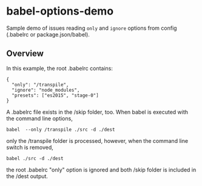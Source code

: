 # babel-options-demo
Sample demo of issues reading ```only``` and ```ignore``` options from config (.babelrc or package.json/babel).

## Overview
In this example, the root .babelrc contains:
```
{
  "only": "/transpile",
  "ignore": "node_modules",
  "presets": ["es2015", "stage-0"]
}
```
A .babelrc file exists in the /skip folder, too.
When babel is executed with the command line options,
```
babel  --only /transpile ./src -d ./dest
```
only the /transpile folder is processed, however, when the command line switch is removed,
```
babel ./src -d ./dest
```
the root .babelrc "only" option is ignored and both /skip folder is included in the /dest output.
